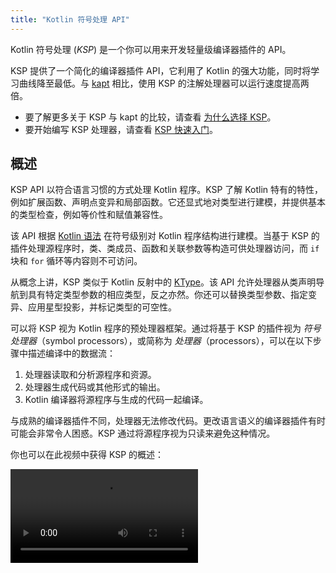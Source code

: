 ```yaml
---
title: "Kotlin 符号处理 API"
---
```

Kotlin 符号处理 (_KSP_) 是一个你可以用来开发轻量级编译器插件的 API。

KSP 提供了一个简化的编译器插件 API，它利用了 Kotlin 的强大功能，同时将学习曲线降至最低。与 [kapt](kapt) 相比，使用 KSP 的注解处理器可以运行速度提高两倍。

* 要了解更多关于 KSP 与 kapt 的比较，请查看 [为什么选择 KSP](ksp-why-ksp)。
* 要开始编写 KSP 处理器，请查看 [KSP 快速入门](ksp-quickstart)。

## 概述

KSP API 以符合语言习惯的方式处理 Kotlin 程序。KSP 了解 Kotlin 特有的特性，例如扩展函数、声明点变异和局部函数。它还显式地对类型进行建模，并提供基本的类型检查，例如等价性和赋值兼容性。

该 API 根据 [Kotlin 语法](https://kotlinlang.org/docs/reference/grammar.html) 在符号级别对 Kotlin 程序结构进行建模。当基于 KSP 的插件处理源程序时，类、类成员、函数和关联参数等构造可供处理器访问，而 `if` 块和 `for` 循环等内容则不可访问。

从概念上讲，KSP 类似于 Kotlin 反射中的 [KType](https://kotlinlang.org/api/latest/jvm/stdlib/kotlin.reflect/-k-type/)。该 API 允许处理器从类声明导航到具有特定类型参数的相应类型，反之亦然。你还可以替换类型参数、指定变异、应用星型投影，并标记类型的可空性。

可以将 KSP 视为 Kotlin 程序的预处理器框架。通过将基于 KSP 的插件视为 _符号处理器_（symbol processors），或简称为 _处理器_（processors），可以在以下步骤中描述编译中的数据流：

1. 处理器读取和分析源程序和资源。
2. 处理器生成代码或其他形式的输出。
3. Kotlin 编译器将源程序与生成的代码一起编译。

与成熟的编译器插件不同，处理器无法修改代码。更改语言语义的编译器插件有时可能会非常令人困惑。KSP 通过将源程序视为只读来避免这种情况。

你也可以在此视频中获得 KSP 的概述：

<video src="https://www.youtube.com/v/bv-VyGM3HCY" title="Kotlin Symbol Processing (KSP)"/>

## KSP 如何看待源文件

大多数处理器会浏览输入源代码的各种程序结构。在深入了解 API 的用法之前，让我们从 KSP 的角度看一下文件可能是什么样子：

```text
KSFile
  packageName: KSName
  fileName: String
  annotations: List<KSAnnotation>  (文件注解)
  declarations: List<KSDeclaration>
    KSClassDeclaration // class, interface, object （类、接口、对象）
      simpleName: KSName
      qualifiedName: KSName
      containingFile: String
      typeParameters: KSTypeParameter
      parentDeclaration: KSDeclaration
      classKind: ClassKind
      primaryConstructor: KSFunctionDeclaration
      superTypes: List<KSTypeReference>
      // contains inner classes, member functions, properties, etc.（包含内部类、成员函数、属性等）
      declarations: List<KSDeclaration>
    KSFunctionDeclaration // top level function（顶层函数）
      simpleName: KSName
      qualifiedName: KSName
      containingFile: String
      typeParameters: KSTypeParameter
      parentDeclaration: KSDeclaration
      functionKind: FunctionKind
      extensionReceiver: KSTypeReference?
      returnType: KSTypeReference
      parameters: List<KSValueParameter>
      // contains local classes, local functions, local variables, etc.（包含局部类、局部函数、局部变量等）
      declarations: List<KSDeclaration>
    KSPropertyDeclaration // global variable（全局变量）
      simpleName: KSName
      qualifiedName: KSName
      containingFile: String
      typeParameters: KSTypeParameter
      parentDeclaration: KSDeclaration
      extensionReceiver: KSTypeReference?
      type: KSTypeReference
      getter: KSPropertyGetter
        returnType: KSTypeReference
      setter: KSPropertySetter
        parameter: KSValueParameter
```

此视图列出了文件中声明的常见内容：类、函数、属性等。

## SymbolProcessorProvider：入口点

KSP 期望 `SymbolProcessorProvider` 接口的实现来实例化 `SymbolProcessor`：

```kotlin
interface SymbolProcessorProvider {
    fun create(environment: SymbolProcessorEnvironment): SymbolProcessor
}
```

`SymbolProcessor` 定义为：

```kotlin
interface SymbolProcessor {
    fun process(resolver: Resolver): List<KSAnnotated> // Let's focus on this（让我们关注这个）
    fun finish() {}
    fun onError() {}
}
```

`Resolver` 为 `SymbolProcessor` 提供对编译器详细信息（例如符号）的访问权限。一个查找顶层函数和顶层类中的非局部函数的处理器可能如下所示：

```kotlin
class HelloFunctionFinderProcessor : SymbolProcessor() {
    // ...
    val functions = mutableListOf<KSClassDeclaration>()
    val visitor = FindFunctionsVisitor()

    override fun process(resolver: Resolver) {
        resolver.getAllFiles().forEach { it.accept(visitor, Unit) }
    }

    inner class FindFunctionsVisitor : KSVisitorVoid() {
        override fun visitClassDeclaration(classDeclaration: KSClassDeclaration, data: Unit) {
            classDeclaration.getDeclaredFunctions().forEach { it.accept(this, Unit) }
        }

        override fun visitFunctionDeclaration(function: KSFunctionDeclaration, data: Unit) {
            functions.add(function)
        }

        override fun visitFile(file: KSFile, data: Unit) {
            file.declarations.forEach { it.accept(this, Unit) }
        }
    }
    // ...
    
    class Provider : SymbolProcessorProvider {
        override fun create(environment: SymbolProcessorEnvironment): SymbolProcessor = TODO()
    }
}
```

## 资源

* [快速入门](ksp-quickstart)
* [为什么要使用 KSP？](ksp-why-ksp)
* [示例](ksp-examples)
* [KSP 如何对 Kotlin 代码建模](ksp-additional-details)
* [Java 注解处理器作者参考](ksp-reference)
* [增量处理说明](ksp-incremental)
* [多轮处理说明](ksp-multi-round)
* [多平台项目上的 KSP](ksp-multiplatform)
* [从命令行运行 KSP](ksp-command-line)
* [常见问题解答](ksp-faq)

## 支持的库

该表包含 Android 上流行的库及其对 KSP 的各种支持阶段的列表：

| 库             | 状态                                                                                              |
|------------------|---------------------------------------------------------------------------------------------------|
| Room             | [官方支持](https://developer.android.com/jetpack/androidx/releases/room#2.3.0-beta02)             |
| Moshi            | [官方支持](https://github.com/square/moshi/)                                                      |
| RxHttp           | [官方支持](https://github.com/liujingxing/rxhttp)                                                 |
| Kotshi           | [官方支持](https://github.com/ansman/kotshi)                                                      |
| Lyricist         | [官方支持](https://github.com/adrielcafe/lyricist)                                                 |
| Lich SavedState  | [官方支持](https://github.com/line/lich/tree/master/savedstate)                                    |
| gRPC Dekorator   | [官方支持](https://github.com/mottljan/grpc-dekorator)                                             |
| EasyAdapter      | [官方支持](https://github.com/AmrDeveloper/EasyAdapter)                                             |
| Koin Annotations | [官方支持](https://github.com/InsertKoinIO/koin-annotations)                                        |
| Glide            | [官方支持](https://github.com/bumptech/glide)                                                      |
| Micronaut        | [官方支持](https://micronaut.io/2023/07/14/micronaut-framework-4-0-0-released/)                  |
| Epoxy            | [官方支持](https://github.com/airbnb/epoxy)                                                       |
| Paris            | [官方支持](https://github.com/airbnb/paris)                                                       |
| Auto Dagger      | [官方支持](https://github.com/ansman/auto-dagger)                                                 |
| SealedX          | [官方支持](https://github.com/skydoves/sealedx)                                                   |
| Ktorfit          | [官方支持](https://github.com/Foso/Ktorfit)                                                       |
| Mockative        | [官方支持](https://github.com/mockative/mockative)                                                |
| DeeplinkDispatch | [通过 airbnb/DeepLinkDispatch#323 支持](https://github.com/airbnb/DeepLinkDispatch/pull/323)    |
| Dagger           | [Alpha](https://dagger.dev/dev-guide/ksp)                                                         |
| Motif            | [Alpha](https://github.com/uber/motif)                                                            |
| Hilt             | [开发中](https://dagger.dev/dev-guide/ksp)                                                        |
| Auto Factory     | [尚未支持](https://github.com/google/auto/issues/982)                                              |